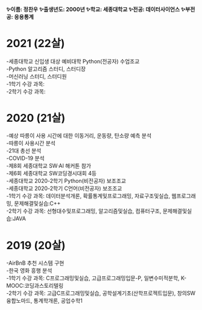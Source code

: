 <!--
### Hi there 👋


**Jeong-chan-woo/Jeong-chan-woo** is a ✨ _special_ ✨ repository because its `README.md` (this file) appears on your GitHub profile.

Here are some ideas to get you started:

- 🔭 I’m currently working on ...
- 🌱 I’m currently learning ...
- 👯 I’m looking to collaborate on ...
- 🤔 I’m looking for help with ...
- 💬 Ask me about ...
- 📫 How to reach me: ...
- 😄 Pronouns: ...
- ⚡ Fun fact: ...
-->

#### ✨이름: 정찬우   ✨출생년도: 2000년   ✨학교: 세종대학교   ✨전공: 데이터사이언스   ✨부전공: 응용통계

# 2021 (22살)
-세종대학교 신입생 대상 예비대학 Python(전공자) 수업조교   
-Python 알고리즘 스터디, 스터디장   
-머신러닝 스터디, 스터디원   
-1학기 수강 과목:   
-2학기 수강 과목:   

# 2020 (21살)
-예상 따릉이 사용 시간에 대한 이동거리, 운동량, 탄소량 예측 분석   
-따릉이 사용시간 분석   
-21대 총선 분석   
-COVID-19 분석   
-제8회 세종대학교 SW·AI 해커톤 참가   
-제6회 세종대학교 SW코딩경시대회 4등   
-세종대학교 2020-2학기 Python(비전공자) 보조조교   
-세종대학교 2020-2학기 C언어(비전공자) 보조조교  
-1학기 수강 과목: 데이터분석개론, 확률통계및프로그래밍, 자료구조및실습, 웹프로그래밍, 문제해결및실습:C++   
-2학기 수강 과목: 선형대수및프로그래밍, 알고리즘및실습, 컴퓨터구조, 문제해결및실습:JAVA   

# 2019 (20살)
-AirBnB 추천 시스템 구현   
-한국 영화 흥행 분석   
-1학기 수강 과목: C프로그래밍및실습, 고급프로그래밍입문-P, 일변수미적분학, K-MOOC:코딩과스토리텔링   
-2학기 수강 과목: 고급C프로그래밍및실습, 공학설계기초(산학프로젝트입문), 창의SW융합노마드, 통계학개론, 공업수학1   
